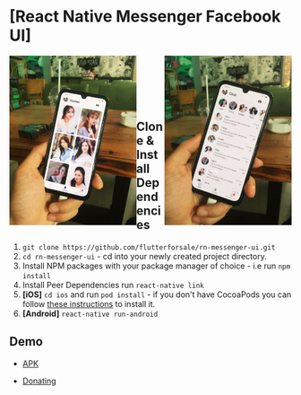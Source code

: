 # [React Native Messenger Facebook UI]

<img src=".stories_shot.jpeg" width="45%" align="left" />
<img src=".chat_shot.jpeg" width="45%" align="right" /> 

<br/><br/><br/><br/><br/>

## Clone & Install Dependencies

1) `git clone https://github.com/flutterforsale/rn-messenger-ui.git`
2) `cd rn-messenger-ui` - cd into your newly created project directory.
3) Install NPM packages with your package manager of choice - i.e run `npm install`
4) Install Peer Dependencies run `react-native link`
5) **[iOS]** `cd ios` and run `pod install` - if you don't have CocoaPods you can follow [these instructions](https://guides.cocoapods.org/using/getting-started.html#getting-started) to install it.
6) **[Android]** `react-native run-android`

## Demo
- [APK](https://drive.google.com/file/d/12aYyuaAHDJ4rh-byKjuKWfd7jYYS8Srl/view?usp=sharing)

- [Donating](https://www.buymeacoffee.com/flutterforsale)

